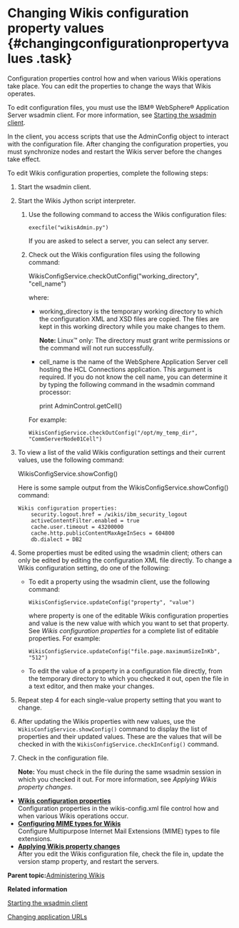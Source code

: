 # Changing Wikis configuration property values {#changingconfigurationpropertyvalues .task}

Configuration properties control how and when various Wikis operations take place. You can edit the properties to change the ways that Wikis operates.

To edit configuration files, you must use the IBM® WebSphere® Application Server wsadmin client. For more information, see [Starting the wsadmin client](t_admin_wsadmin_starting.md).

In the client, you access scripts that use the AdminConfig object to interact with the configuration file. After changing the configuration properties, you must synchronize nodes and restart the Wikis server before the changes take effect.

To edit Wikis configuration properties, complete the following steps:

1.  Start the wsadmin client.

2.  Start the Wikis Jython script interpreter.

    1.  Use the following command to access the Wikis configuration files:

        ```
        execfile("wikisAdmin.py")
        ```

        If you are asked to select a server, you can select any server.

    2.  Check out the Wikis configuration files using the following command:

        WikisConfigService.checkOutConfig\("working\_directory", "cell\_name"\)

        where:

        -   working\_directory is the temporary working directory to which the configuration XML and XSD files are copied. The files are kept in this working directory while you make changes to them.

            **Note:** Linux™ only: The directory must grant write permissions or the command will not run successfully.

        -   cell\_name is the name of the WebSphere Application Server cell hosting the HCL Connections application. This argument is required. If you do not know the cell name, you can determine it by typing the following command in the wsadmin command processor:

            print AdminControl.getCell\(\)

        For example:

        ```
        WikisConfigService.checkOutConfig("/opt/my_temp_dir", "CommServerNode01Cell")
        ```

3.  To view a list of the valid Wikis configuration settings and their current values, use the following command:

    WikisConfigService.showConfig\(\)

    Here is some sample output from the WikisConfigService.showConfig\(\) command:

    ```
    Wikis configuration properties:
    	security.logout.href = /wikis/ibm_security_logout
    	activeContentFilter.enabled = true
    	cache.user.timeout = 43200000
    	cache.http.publicContentMaxAgeInSecs = 604800
    	db.dialect = DB2
    
    ```

4.  Some properties must be edited using the wsadmin client; others can only be edited by editing the configuration XML file directly. To change a Wikis configuration setting, do one of the following:

    -   To edit a property using the wsadmin client, use the following command:

        ```
        WikisConfigService.updateConfig("property", "value")
        ```

        where property is one of the editable Wikis configuration properties and value is the new value with which you want to set that property. See *Wikis configuration properties* for a complete list of editable properties. For example:

        ```
        WikisConfigService.updateConfig("file.page.maximumSizeInKb", "512")
        ```

    -   To edit the value of a property in a configuration file directly, from the temporary directory to which you checked it out, open the file in a text editor, and then make your changes.
5.  Repeat step 4 for each single-value property setting that you want to change.

6.  After updating the Wikis properties with new values, use the `WikisConfigService.showConfig()` command to display the list of properties and their updated values. These are the values that will be checked in with the `WikisConfigService.checkInConfig()` command.

7.  Check in the configuration file.

    **Note:** You must check in the file during the same wsadmin session in which you checked it out. For more information, see *Applying Wikis property changes*.


-   **[Wikis configuration properties](../admin/r_admin_wikis_config_properties2.md)**  
Configuration properties in the wikis-config.xml file control how and when various Wikis operations occur.
-   **[Configuring MIME types for Wikis](../admin/t_admin_wikis_config_mime.md)**  
Configure Multipurpose Internet Mail Extensions \(MIME\) types to file extensions.
-   **[Applying Wikis property changes](../admin/t_admin_wikis_config_apply.md)**  
After you edit the Wikis configuration file, check the file in, update the version stamp property, and restart the servers.

**Parent topic:**[Administering Wikis](../admin/c_admin_wikis_overview.md)

**Related information**  


[Starting the wsadmin client](../admin/t_admin_wsadmin_starting.md)

[Changing application URLs](../admin/t_admin_common_change_context_root.md)

